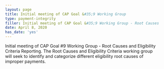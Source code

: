 ```yaml
---
layout: page
title: Initial meeting of CAP Goal &#35;9 Working Group
type: payment-integrity
filler: Initial meeting of CAP Goal &#35;9 Working Group - Root Causes and Eligibility Criteria Reporting. The Root Causes and Eligibility Criteria working group will seek to identify and categorize different eligibility root causes of improper payments. 
date: April 8, 2020
has_date: 'yes'
---
```


Initial meeting of CAP Goal #9 Working Group - Root Causes and Eligibility Criteria Reporting. The Root Causes and Eligibility Criteria working group will seek to identify and categorize different eligibility root causes of improper payments. 

